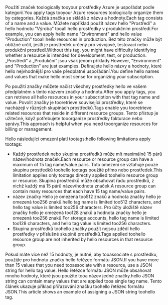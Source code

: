 <span data-ttu-id="c70e1-101">Použití značek toologically tooyour prostředky Azure je uspořádat podle kategorií.</span><span class="sxs-lookup"><span data-stu-id="c70e1-101">You apply tags tooyour Azure resources toologically organize them by categories.</span></span> <span data-ttu-id="c70e1-102">Každá značka se skládá z názvu a hodnoty.</span><span class="sxs-lookup"><span data-stu-id="c70e1-102">Each tag consists of a name and a value.</span></span> <span data-ttu-id="c70e1-103">Můžete například použít název hello "Prostředí" a hello hodnotu "Výroba" tooall hello prostředky v produkčním prostředí.</span><span class="sxs-lookup"><span data-stu-id="c70e1-103">For example, you can apply hello name "Environment" and hello value "Production" tooall hello resources in production.</span></span> <span data-ttu-id="c70e1-104">Bez této značky může být obtížné určit, jestli je prostředek určený pro vývojové, testovací nebo produkční prostředí.</span><span class="sxs-lookup"><span data-stu-id="c70e1-104">Without this tag, you might have difficulty identifying whether a resource is intended for development, test, or production.</span></span> <span data-ttu-id="c70e1-105">„Prostředí“ a „Produkční“ jsou však jenom příklady.</span><span class="sxs-lookup"><span data-stu-id="c70e1-105">However, "Environment" and "Production" are just examples.</span></span> <span data-ttu-id="c70e1-106">Definujete hello názvy a hodnoty, které hello nejvhodnější pro vaše předplatné uspořádání.</span><span class="sxs-lookup"><span data-stu-id="c70e1-106">You define hello names and values that make hello most sense for organizing your subscription.</span></span>

<span data-ttu-id="c70e1-107">Po použití značky můžete načíst všechny prostředky hello ve vašem předplatném s tímto názvem značky a hodnotu.</span><span class="sxs-lookup"><span data-stu-id="c70e1-107">After you apply tags, you can retrieve all hello resources in your subscription with that tag name and value.</span></span> <span data-ttu-id="c70e1-108">Povolit značky je tooretrieve související prostředky, které se nacházejí v různých skupinách prostředků.</span><span class="sxs-lookup"><span data-stu-id="c70e1-108">Tags enable you tooretrieve related resources that reside in different resource groups.</span></span> <span data-ttu-id="c70e1-109">Tento přístup je užitečné, když potřebujete tooorganize prostředky fakturace nebo správy.</span><span class="sxs-lookup"><span data-stu-id="c70e1-109">This approach is helpful when you need tooorganize resources for billing or management.</span></span>

<span data-ttu-id="c70e1-110">Hello následující omezení platí tootags:</span><span class="sxs-lookup"><span data-stu-id="c70e1-110">hello following limitations apply tootags:</span></span>

* <span data-ttu-id="c70e1-111">Každý prostředek nebo skupina prostředků může mít maximálně 15 párů název/hodnota značek.</span><span class="sxs-lookup"><span data-stu-id="c70e1-111">Each resource or resource group can have a maximum of 15 tag name/value pairs.</span></span> <span data-ttu-id="c70e1-112">Toto omezení se vztahuje pouze skupinu prostředků toohello tootags použité přímo nebo prostředek.</span><span class="sxs-lookup"><span data-stu-id="c70e1-112">This limitation applies only tootags directly applied toohello resource group or resource.</span></span> <span data-ttu-id="c70e1-113">Skupina prostředků může obsahovat řadu prostředků, z nichž každý má 15 párů název/hodnota značek.</span><span class="sxs-lookup"><span data-stu-id="c70e1-113">A resource group can contain many resources that each have 15 tag name/value pairs.</span></span> 
* <span data-ttu-id="c70e1-114">název značky Hello je omezená too512 znaků a hodnota značky hello je omezená too256 znaků.</span><span class="sxs-lookup"><span data-stu-id="c70e1-114">hello tag name is limited too512 characters, and hello tag value is limited too256 characters.</span></span> <span data-ttu-id="c70e1-115">Pro účty úložiště název značky hello je omezená too128 znaků a hodnota značky hello je omezená too256 znaků.</span><span class="sxs-lookup"><span data-stu-id="c70e1-115">For storage accounts, hello tag name is limited too128 characters, and hello tag value is limited too256 characters.</span></span>
* <span data-ttu-id="c70e1-116">Skupina prostředků toohello značky použít nejsou zdědí hello prostředky v příslušné skupině prostředků.</span><span class="sxs-lookup"><span data-stu-id="c70e1-116">Tags applied toohello resource group are not inherited by hello resources in that resource group.</span></span> 

<span data-ttu-id="c70e1-117">Pokud máte více než 15 hodnoty, je nutné, aby tooassociate s prostředku, použijte pro hodnotu značky hello řetězec formátu JSON.</span><span class="sxs-lookup"><span data-stu-id="c70e1-117">If you have more than 15 values that you need tooassociate with a resource, use a JSON string for hello tag value.</span></span> <span data-ttu-id="c70e1-118">Hello řetězce formátu JSON může obsahovat mnoho hodnoty, které jsou použité tooa název jedné značky.</span><span class="sxs-lookup"><span data-stu-id="c70e1-118">hello JSON string can contain many values that are applied tooa single tag name.</span></span> <span data-ttu-id="c70e1-119">Tento článek ukazuje příklad přiřazování značku toohello řetězec formátu JSON.</span><span class="sxs-lookup"><span data-stu-id="c70e1-119">This article shows an example of assigning a JSON string toohello tag.</span></span>
